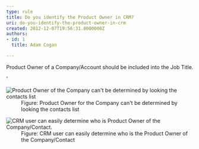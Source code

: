```yaml
---
type: rule
title: Do you identify the Product Owner in CRM?
uri: do-you-identify-the-product-owner-in-crm
created: 2012-12-07T19:56:31.0000000Z
authors:
- id: 1
  title: Adam Cogan

---
```




<span class='intro'> <p>
          Product Owner of a Company/Account should be included into the Job Title.
        </p> </span>

'<dl class="badImage">
          <dt>
            <img src="/Communication/RulesToBetterCRMForUsers/PublishingImages/BetterCRMDataBadExam.jpg" alt="Product Owner of the Company can't be determined by looking the contacts list" />
          </dt>
          <dd>
            Figure&#58; Product Owner for the Company can't be determined by looking the contacts
            list</dd>
        </dl>
        <dl class="goodImage">
          <dt>
            <img src="/Communication/RulesToBetterCRMForUsers/PublishingImages/BetterCRMDataGoodExam.jpg" alt="CRM user can easily determine who is Product Owner of the Company/Contact." />
          </dt>
          <dd>
            Figure&#58; CRM user can easily determine who is the Product Owner of the Company/Contact</dd>
        </dl>



